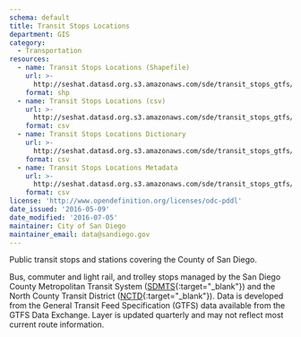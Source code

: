 ```yaml
---
schema: default
title: Transit Stops Locations
department: GIS
category:
  - Transportation
resources:
  - name: Transit Stops Locations (Shapefile)
    url: >-
      http://seshat.datasd.org.s3.amazonaws.com/sde/transit_stops_gtfs/CITY.TRANSIT_STOPS_GTFS_datasd.zip
    format: shp
  - name: Transit Stops Locations (csv)
    url: >-
      http://seshat.datasd.org.s3.amazonaws.com/sde/transit_stops_gtfs/CITY.TRANSIT_STOPS_GTFS_datasd.csv
    format: csv
  - name: Transit Stops Locations Dictionary
    url: >-
      http://seshat.datasd.org.s3.amazonaws.com/sde/transit_stops_gtfs/transit_stops_dictionary_datasd.csv
    format: csv
  - name: Transit Stops Locations Metadata
    url: >-
      http://seshat.datasd.org.s3.amazonaws.com/sde/transit_stops_gtfs/CITY.TRANSIT_STOPS_GTFS_metadata_datasd.csv
    format: csv
license: 'http://www.opendefinition.org/licenses/odc-pddl'
date_issued: '2016-05-09'
date_modified: '2016-07-05'
maintainer: City of San Diego
maintainer_email: data@sandiego.gov
---
```

Public transit stops and stations covering the County of San Diego.
<!--more-->
Bus, commuter and light rail, and trolley stops managed by the San Diego
County Metropolitan Transit System ([SDMTS]('https://www.sdmts.com/'){:target="_blank"})
and the North County Transit District ([NCTD](http://www.gonctd.com/){:target="_blank"}).
Data is developed from the General Transit Feed Specification (GTFS) data
available from the GTFS Data Exchange. Layer is updated quarterly and
may not reflect most current route information.
